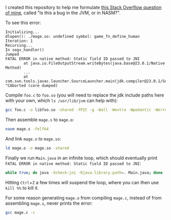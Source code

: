 I created this repository to help me formulate [this Stack Overflow question of mine](https://stackoverflow.com/questions/79327777/is-this-a-bug-in-the-jvm-or-in-nasm), called "Is this a bug in the JVM, or in NASM?".

To see this error:

```
Initializing...
dlopen(): ./mage.so: undefined symbol: game_fn_define_human
Iteration: 1
Recursing...
In segv_handler()
Jumped
FATAL ERROR in native method: Static field ID passed to JNI
        at java.io.FileOutputStream.writeBytes(java.base@23.0.1/Native Method)
        ...
        at com.sun.tools.javac.launcher.SourceLauncher.main(jdk.compiler@23.0.1/SourceLauncher.java:78)
^CAborted (core dumped)
```

Compile `foo.c` to `foo.so` (you will need to replace the jdk include paths here with your own, which `ls /usr/lib/jvm` can help with):

```bash
gcc foo.c -o libfoo.so -shared -fPIC -g -Wall -Wextra -Wpedantic -Werror -Wfatal-errors -Wno-infinite-recursion -I/usr/lib/jvm/jdk-23.0.1-oracle-x64/include -I/usr/lib/jvm/jdk-23.0.1-oracle-x64/include/linux
```

Then assemble `mage.s` to `mage.o`:

```bash
nasm mage.s -felf64
```

And link `mage.o` to `mage.so`:

```bash
ld mage.o -o mage.so -shared
```

Finally we run `Main.java` in an infinite loop, which should eventually print `FATAL ERROR in native method: Static field ID passed to JNI`:

```bash
while true; do java -Xcheck:jni -Djava.library.path=. Main.java; done
```

Hitting `Ctrl`+`Z` a few times will suspend the loop, where you can then use `kill %%` to kill it.

For some reason generating `mage.o` from compiling `mage.c`, instead of from assembling `mage.s`, never prints the error:

```bash
gcc mage.c -c
```
